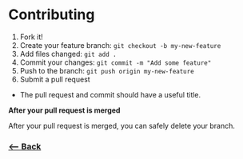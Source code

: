 # Contributing

1. Fork it!
2. Create your feature branch: `git checkout -b my-new-feature`
3. Add files changed:  `git add .`
4. Commit your changes: `git commit -m "Add some feature"`
5. Push to the branch: `git push origin my-new-feature`
6. Submit a pull request

- The pull request and commit should have a useful title.

**After your pull request is merged**

After your pull request is merged, you can safely delete your branch.

### [<-- Back](https://github.com/Epistol/CuisineDeGeek)
